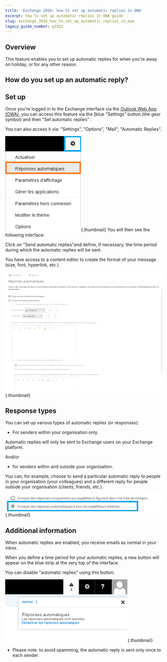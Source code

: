 ```yaml
---
title: 'Exchange 2016: how to set up automatic replies in OWA'
excerpt: how to set up automatic replies in OWA guide
slug: exchange_2016_how_to_set_up_automatic_replies_in_owa
legacy_guide_number: g1922
---
```



## Overview
This feature enables you to set up automatic replies for when you're away on holiday, or for any other reason.


## How do you set up an automatic reply?

## Set up
Once you're logged in to the Exchange interface via the [Outlook Web App (OWA)](https://ex.mail.ovh.net/owa/), you can access this feature via the [blue "Settings"  button (the gear symbol) and then  "Set automatic replies" .

You can also access it via: "Settings", "Options", "Mail", "Automatic Replies".

![](images/img_2946.jpg){.thumbnail}
You will then see the following interface:

Click on "Send automatic replies"and define, if necessary, the time period during which the automatic replies will be sent.

You have access to a content editor to create the format of your message (size, font, hyperlink, etc.).

![](images/img_2947.jpg){.thumbnail}

## Response types
You can set up various types of automatic replies (or responses):

 - For senders within your organisation only.

Automatic replies will only be sent to Exchange users on your Exchange platform.

And/or


- for senders within and outside your organisation.


You can, for example, choose to send a particular automatic reply to people in your organisation (your colleagues) and a different reply for people outside your organisation (clients, friends, etc.).

![](images/img_2948.jpg){.thumbnail}


## Additional information
When automatic replies are enabled, you receive emails as normal in your inbox.

When you define a time period for your automatic replies, a new button will appear on the blue strip at the very top of the interface.

You can disable  "automatic replies"  using this button.

![](images/img_2949.jpg){.thumbnail}

- Please note: to avoid spamming, the automatic reply is sent only once to each sender.



